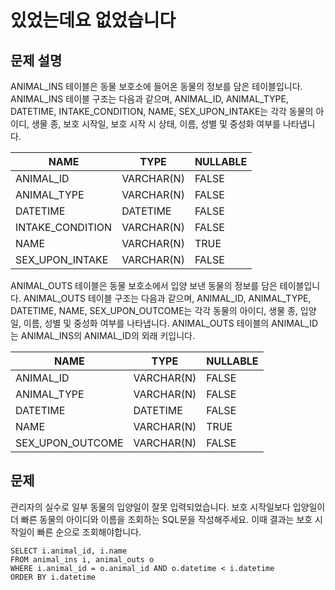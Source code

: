 # 있었는데요 없었습니다

## 문제 설명
ANIMAL_INS 테이블은 동물 보호소에 들어온 동물의 정보를 담은 테이블입니다. ANIMAL_INS 테이블 구조는 다음과 같으며, ANIMAL_ID, ANIMAL_TYPE, DATETIME, INTAKE_CONDITION, NAME, SEX_UPON_INTAKE는 각각 동물의 아이디, 생물 종, 보호 시작일, 보호 시작 시 상태, 이름, 성별 및 중성화 여부를 나타냅니다.

NAME	| TYPE	|NULLABLE
-|-|-
ANIMAL_ID	|VARCHAR(N)	|FALSE
ANIMAL_TYPE|	VARCHAR(N)	|FALSE
DATETIME	|DATETIME	|FALSE
INTAKE_CONDITION|	VARCHAR(N)|	FALSE
NAME	|VARCHAR(N)	|TRUE
SEX_UPON_INTAKE	|VARCHAR(N)	|FALSE

ANIMAL_OUTS 테이블은 동물 보호소에서 입양 보낸 동물의 정보를 담은 테이블입니다. ANIMAL_OUTS 테이블 구조는 다음과 같으며, ANIMAL_ID, ANIMAL_TYPE, DATETIME, NAME, SEX_UPON_OUTCOME는 각각 동물의 아이디, 생물 종, 입양일, 이름, 성별 및 중성화 여부를 나타냅니다. ANIMAL_OUTS 테이블의 ANIMAL_ID는 ANIMAL_INS의 ANIMAL_ID의 외래 키입니다.

NAME	|TYPE|	NULLABLE
-|-|-
ANIMAL_ID	|VARCHAR(N)	|FALSE
ANIMAL_TYPE	|VARCHAR(N)	|FALSE
DATETIME|	DATETIME	|FALSE
NAME	|VARCHAR(N)	|TRUE
SEX_UPON_OUTCOME|	VARCHAR(N)	|FALSE


## 문제
관리자의 실수로 일부 동물의 입양일이 잘못 입력되었습니다. 
보호 시작일보다 입양일이 더 빠른 동물의 아이디와 이름을 조회하는 SQL문을 작성해주세요. 
이때 결과는 보호 시작일이 빠른 순으로 조회해야합니다.





```oracle
SELECT i.animal_id, i.name
FROM animal_ins i, animal_outs o
WHERE i.animal_id = o.animal_id AND o.datetime < i.datetime
ORDER BY i.datetime
```
